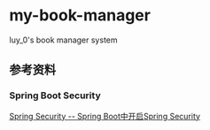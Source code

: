 # my-book-manager
 luy_0's book manager system











## 参考资料

### Spring Boot Security 

[Spring Security -- Spring Boot中开启Spring Security](https://www.cnblogs.com/zyly/p/12286285.html)

